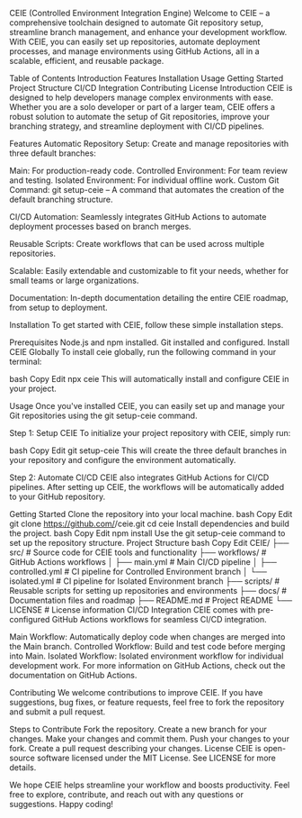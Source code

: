 CEIE (Controlled Environment Integration Engine)
Welcome to CEIE – a comprehensive toolchain designed to automate Git repository setup, streamline branch management, and enhance your development workflow. With CEIE, you can easily set up repositories, automate deployment processes, and manage environments using GitHub Actions, all in a scalable, efficient, and reusable package.

Table of Contents
Introduction
Features
Installation
Usage
Getting Started
Project Structure
CI/CD Integration
Contributing
License
Introduction
CEIE is designed to help developers manage complex environments with ease. Whether you are a solo developer or part of a larger team, CEIE offers a robust solution to automate the setup of Git repositories, improve your branching strategy, and streamline deployment with CI/CD pipelines.

Features
Automatic Repository Setup: Create and manage repositories with three default branches:

Main: For production-ready code.
Controlled Environment: For team review and testing.
Isolated Environment: For individual offline work.
Custom Git Command: git setup-ceie – A command that automates the creation of the default branching structure.

CI/CD Automation: Seamlessly integrates GitHub Actions to automate deployment processes based on branch merges.

Reusable Scripts: Create workflows that can be used across multiple repositories.

Scalable: Easily extendable and customizable to fit your needs, whether for small teams or large organizations.

Documentation: In-depth documentation detailing the entire CEIE roadmap, from setup to deployment.

Installation
To get started with CEIE, follow these simple installation steps.

Prerequisites
Node.js and npm installed.
Git installed and configured.
Install CEIE Globally
To install ceie globally, run the following command in your terminal:

bash
Copy
Edit
npx ceie
This will automatically install and configure CEIE in your project.

Usage
Once you've installed CEIE, you can easily set up and manage your Git repositories using the git setup-ceie command.

Step 1: Setup CEIE
To initialize your project repository with CEIE, simply run:

bash
Copy
Edit
git setup-ceie
This will create the three default branches in your repository and configure the environment automatically.

Step 2: Automate CI/CD
CEIE also integrates GitHub Actions for CI/CD pipelines. After setting up CEIE, the workflows will be automatically added to your GitHub repository.

Getting Started
Clone the repository into your local machine.
bash
Copy
Edit
git clone https://github.com/<your-username>/ceie.git
cd ceie
Install dependencies and build the project.
bash
Copy
Edit
npm install
Use the git setup-ceie command to set up the repository structure.
Project Structure
bash
Copy
Edit
CEIE/
├── src/                  # Source code for CEIE tools and functionality
├── workflows/            # GitHub Actions workflows
│   ├── main.yml          # Main CI/CD pipeline
│   ├── controlled.yml    # CI pipeline for Controlled Environment branch
│   └── isolated.yml      # CI pipeline for Isolated Environment branch
├── scripts/              # Reusable scripts for setting up repositories and environments
├── docs/                 # Documentation files and roadmap
├── README.md             # Project README
└── LICENSE               # License information
CI/CD Integration
CEIE comes with pre-configured GitHub Actions workflows for seamless CI/CD integration.

Main Workflow: Automatically deploy code when changes are merged into the Main branch.
Controlled Workflow: Build and test code before merging into Main.
Isolated Workflow: Isolated environment workflow for individual development work.
For more information on GitHub Actions, check out the documentation on GitHub Actions.

Contributing
We welcome contributions to improve CEIE. If you have suggestions, bug fixes, or feature requests, feel free to fork the repository and submit a pull request.

Steps to Contribute
Fork the repository.
Create a new branch for your changes.
Make your changes and commit them.
Push your changes to your fork.
Create a pull request describing your changes.
License
CEIE is open-source software licensed under the MIT License. See LICENSE for more details.

We hope CEIE helps streamline your workflow and boosts productivity. Feel free to explore, contribute, and reach out with any questions or suggestions. Happy coding!
